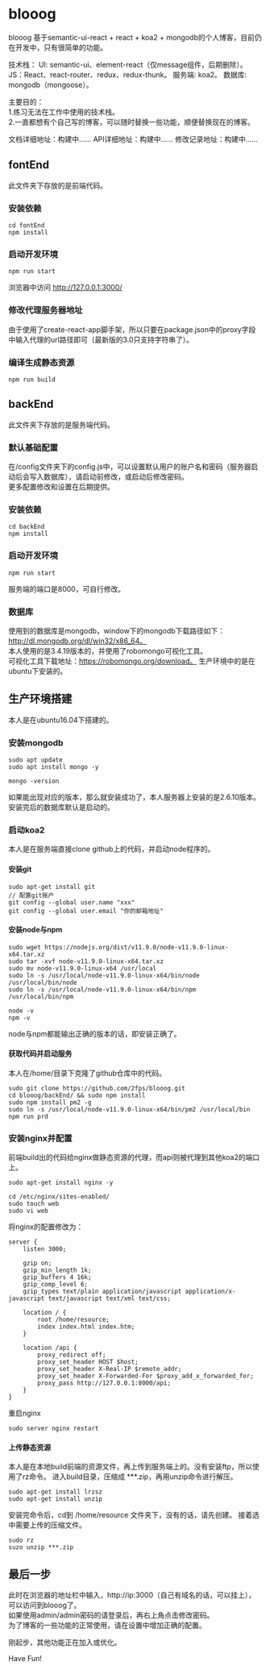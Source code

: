 # blooog
blooog
基于semantic-ui-react + react + koa2 + mongodb的个人博客，目前仍在开发中，只有很简单的功能。

技术栈：
UI: semantic-ui、element-react（仅message组件，后期删除）。
JS：React、react-router、redux、redux-thunk。
服务端: koa2。
数据库: mongodb（mongoose）。

主要目的：  
1.练习无法在工作中使用的技术栈。  
2.一直都想有个自己写的博客，可以随时替换一些功能，顺便替换现在的博客。

文档详细地址：构建中......
API详细地址：构建中......
修改记录地址：构建中......

## fontEnd
此文件夹下存放的是前端代码。

### 安装依赖
```
cd fontEnd
npm install
```
### 启动开发环境
```
npm run start
```
浏览器中访问 http://127.0.0.1:3000/

### 修改代理服务器地址
由于使用了create-react-app脚手架，所以只要在package.json中的proxy字段中输入代理的url路径即可（最新版的3.0只支持字符串了）。

### 编译生成静态资源
```
npm run build
```

## backEnd
此文件夹下存放的是服务端代码。

### 默认基础配置
在/config文件夹下的config.js中，可以设置默认用户的账户名和密码（服务器启动后会写入数据库），请启动前修改，或启动后修改密码。  
更多配置修改和设置在后期提供。

### 安装依赖
```
cd backEnd
npm install
```
### 启动开发环境
```
npm run start
```
服务端的端口是8000，可自行修改。

### 数据库
使用到的数据库是mongodb，window下的mongodb下载路径如下：http://dl.mongodb.org/dl/win32/x86_64。  
本人使用的是3.4.19版本的，并使用了robomongo可视化工具。  
可视化工具下载地址：https://robomongo.org/download。 
生产环境中的是在ubuntu下安装的。   

## 生产环境搭建
本人是在ubuntu16.04下搭建的。

### 安装mongodb
```
sudo apt update
sudo apt install mongo -y

mongo -version
```
如果能出现对应的版本，那么就安装成功了，本人服务器上安装的是2.6.10版本。
安装完后的数据库默认是启动的。

### 启动koa2
本人是在服务端直接clone github上的代码，并启动node程序的。

#### 安装git
```
sudo apt-get install git
// 配置git账户
git config --global user.name "xxx"
git config --global user.email "你的邮箱地址"
```

#### 安装node与npm
```
sudo wget https://nodejs.org/dist/v11.9.0/node-v11.9.0-linux-x64.tar.xz
sudo tar -xvf node-v11.9.0-linux-x64.tar.xz
sudo mv node-v11.9.0-linux-x64 /usr/local
sudo ln -s /usr/local/node-v11.9.0-linux-x64/bin/node /usr/local/bin/node
sudo ln -s /usr/local/node-v11.9.0-linux-x64/bin/npm /usr/local/bin/npm

node -v
npm -v
```

node与npm都能输出正确的版本的话，即安装正确了。

#### 获取代码并启动服务
本人在/home/目录下克隆了github仓库中的代码。
```
sudo git clone https://github.com/2fps/blooog.git
cd blooog/backEnd/ && sudo npm install
sudo npm install pm2 -g
sudo ln -s /usr/local/node-v11.9.0-linux-x64/bin/pm2 /usr/local/bin
npm run prd
```

### 安装nginx并配置
前端build出的代码给nginx做静态资源的代理，而api则被代理到其他koa2的端口上。
```
sudo apt-get install nginx -y

cd /etc/nginx/sites-enabled/
sudo touch web
sudo vi web
```
将nginx的配置修改为：
```
server {
	listen 3000;
	
	gzip on;
	gzip_min_length 1k;
	gzip_buffers 4 16k;
	gzip_comp_level 6;
	gzip_types text/plain application/javascript application/x-javascript text/javascript text/xml text/css;

	location / {
		root /home/resource;
		index index.html index.htm;
	}

	location /api {
		proxy_redirect off;
		proxy_set_header HOST $host;
		proxy_set_header X-Real-IP $remote_addr;
		proxy_set_header X-Forwarded-For $proxy_add_x_forwarded_for;
		proxy_pass http://127.0.0.1:8000/api;
	}
}
```

重启nginx
```
sudo server nginx restart
```

#### 上传静态资源
本人是在本地build前端的资源文件，再上传到服务端上的。没有安装ftp，所以使用了rz命令。
进入build目录，压缩成 ***.zip，再用unzip命令进行解压。
```
sudo apt-get install lrzsz
sudo apt-get install unzip
```
安装完命令后，cd到 /home/resource 文件夹下，没有的话，请先创建。
接着选中需要上传的压缩文件。
```
sudo rz
suzo unzip ***.zip
```

## 最后一步
此时在浏览器的地址栏中输入，http://ip:3000（自己有域名的话，可以挂上），可以访问到blooog了。  
如果使用admin/admin密码的请登录后，再右上角点击修改密码。  
为了博客的一些功能的正常使用，请在设置中增加正确的配置。  

刚起步，其他功能正在加入或优化。

Have Fun!